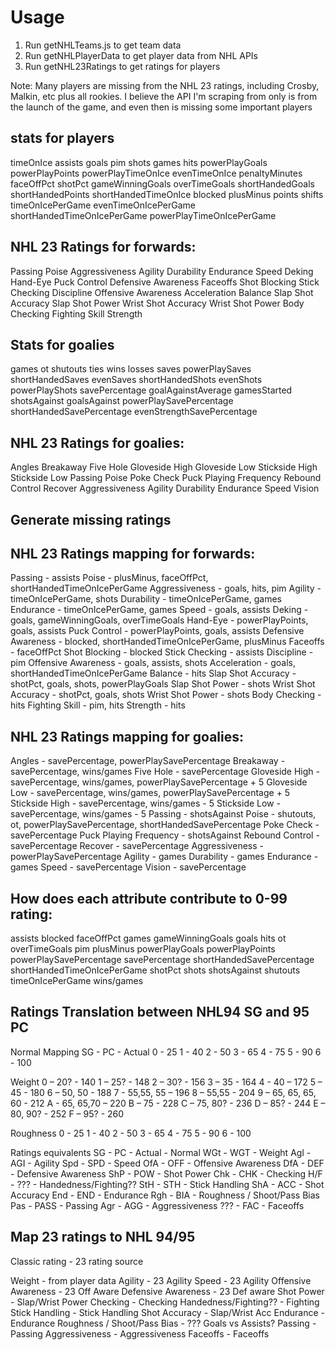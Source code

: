# Usage
1. Run getNHLTeams.js to get team data
2. Run getNHLPlayerData to get player data from NHL APIs
3. Run getNHL23Ratings to get ratings for players

Note: Many players are missing from the NHL 23 ratings, including Crosby, Malkin, etc plus all rookies. I believe the API I'm scraping from only is from the launch of the game, and even then is missing some important players

## stats for players
timeOnIce
assists
goals
pim
shots
games
hits
powerPlayGoals
powerPlayPoints
powerPlayTimeOnIce
evenTimeOnIce
penaltyMinutes
faceOffPct
shotPct
gameWinningGoals
overTimeGoals
shortHandedGoals
shortHandedPoints
shortHandedTimeOnIce
blocked
plusMinus
points
shifts
timeOnIcePerGame
evenTimeOnIcePerGame
shortHandedTimeOnIcePerGame
powerPlayTimeOnIcePerGame

## NHL 23 Ratings for forwards:
Passing
Poise
Aggressiveness
Agility
Durability
Endurance
Speed
Deking
Hand-Eye
Puck Control
Defensive Awareness
Faceoffs
Shot Blocking
Stick Checking
Discipline
Offensive Awareness
Acceleration
Balance
Slap Shot Accuracy
Slap Shot Power
Wrist Shot Accuracy
Wrist Shot Power
Body Checking
Fighting Skill
Strength

## Stats for goalies
games
ot
shutouts
ties
wins
losses
saves
powerPlaySaves
shortHandedSaves
evenSaves
shortHandedShots
evenShots
powerPlayShots
savePercentage
goalAgainstAverage
gamesStarted
shotsAgainst
goalsAgainst
powerPlaySavePercentage
shortHandedSavePercentage
evenStrengthSavePercentage

## NHL 23 Ratings for goalies:
Angles
Breakaway
Five Hole
Gloveside High
Gloveside Low
Stickside High
Stickside Low
Passing
Poise
Poke Check
Puck Playing Frequency
Rebound Control
Recover
Aggressiveness
Agility
Durability
Endurance
Speed
Vision


## Generate missing ratings

## NHL 23 Ratings mapping for forwards:
Passing - assists
Poise - plusMinus, faceOffPct, shortHandedTimeOnIcePerGame
Aggressiveness - goals, hits, pim
Agility - timeOnIcePerGame, shots
Durability - timeOnIcePerGame, games
Endurance - timeOnIcePerGame, games
Speed - goals, assists
Deking - goals, gameWinningGoals, overTimeGoals
Hand-Eye - powerPlayPoints, goals, assists
Puck Control - powerPlayPoints, goals, assists
Defensive Awareness - blocked, shortHandedTimeOnIcePerGame, plusMinus
Faceoffs - faceOffPct
Shot Blocking - blocked
Stick Checking - assists
Discipline - pim
Offensive Awareness - goals, assists, shots
Acceleration - goals, shortHandedTimeOnIcePerGame
Balance - hits
Slap Shot Accuracy - shotPct, goals, shots, powerPlayGoals
Slap Shot Power - shots
Wrist Shot Accuracy - shotPct, goals, shots
Wrist Shot Power - shots
Body Checking - hits
Fighting Skill - pim, hits
Strength - hits

## NHL 23 Ratings mapping for goalies:
Angles - savePercentage, powerPlaySavePercentage
Breakaway - savePercentage, wins/games
Five Hole - savePercentage
Gloveside High - savePercentage, wins/games, powerPlaySavePercentage + 5
Gloveside Low - savePercentage, wins/games, powerPlaySavePercentage + 5
Stickside High - savePercentage, wins/games - 5
Stickside Low - savePercentage, wins/games - 5
Passing - shotsAgainst
Poise - shutouts, ot, powerPlaySavePercentage, shortHandedSavePercentage
Poke Check - savePercentage
Puck Playing Frequency - shotsAgainst
Rebound Control - savePercentage
Recover - savePercentage
Aggressiveness - powerPlaySavePercentage
Agility - games
Durability - games
Endurance - games
Speed - savePercentage
Vision - savePercentage

## How does each attribute contribute to 0-99 rating:
assists
blocked
faceOffPct
games
gameWinningGoals
goals
hits
ot
overTimeGoals
pim
plusMinus
powerPlayGoals
powerPlayPoints
powerPlaySavePercentage
savePercentage
shortHandedSavePercentage
shortHandedTimeOnIcePerGame
shotPct
shots
shotsAgainst
shutouts
timeOnIcePerGame
wins/games


## Ratings Translation between NHL94 SG and 95 PC

Normal Mapping
SG - PC - Actual
0 - 25
1 - 40
2 - 50
3 - 65
4 - 75
5 - 90
6 - 100

Weight
0 – 20? - 140
1 – 25? - 148
2 – 30? - 156
3 – 35 - 164
4 - 40 – 172
5 – 45 - 180
6 – 50, 50 - 188
7 - 55,55, 55 – 196
8 – 55,55 - 204
9 – 65, 65, 65, 60 - 212
A - 65, 65,70 – 220
B – 75 - 228
C – 75, 80? - 236
D – 85? - 244
E – 80, 90? - 252
F – 95? - 260

Roughness
0 - 25
1 - 40
2 - 50
3 - 65
4 - 75
5 - 90
6 - 100

Ratings equivalents
SG - PC - Actual - Normal
WGt - WGT - Weight
Agl - AGI - Agility
Spd - SPD - Speed
OfA - OFF - Offensive Awareness
DfA - DEF - Defensive Awareness
ShP - POW - Shot Power
Chk - CHK - Checking
H/F - ??? - Handedness/Fighting??
StH - STH - Stick Handling
ShA - ACC - Shot Accuracy
End - END - Endurance
Rgh - BIA - Roughness / Shoot/Pass Bias
Pas - PASS - Passing
Agr - AGG - Aggressiveness
??? - FAC - Faceoffs

## Map 23 ratings to NHL 94/95

Classic rating - 23 rating source

Weight - from player data
Agility - 23 Agility
Speed - 23 Agility
Offensive Awareness - 23 Off Aware
Defensive Awareness - 23 Def aware
Shot Power - Slap/Wrist Power
Checking - Checking
Handedness/Fighting?? - Fighting
Stick Handling - Stick Handling
Shot Accuracy - Slap/Wrist Acc
Endurance - Endurance
Roughness / Shoot/Pass Bias - ??? Goals vs Assists?
Passing - Passing
Aggressiveness - Aggressiveness
Faceoffs - Faceoffs
